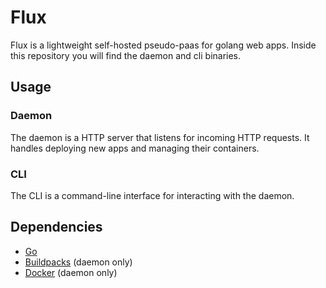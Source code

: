# Flux

Flux is a lightweight self-hosted pseudo-paas for golang web apps. Inside this repository you will find the daemon and cli binaries.

## Usage

### Daemon

The daemon is a HTTP server that listens for incoming HTTP requests. It handles deploying new apps and managing their containers.

### CLI

The CLI is a command-line interface for interacting with the daemon.

## Dependencies

- [Go](https://golang.org/dl/)
- [Buildpacks](https://buildpacks.io/) (daemon only)
- [Docker](https://docs.docker.com/get-docker/) (daemon only)
